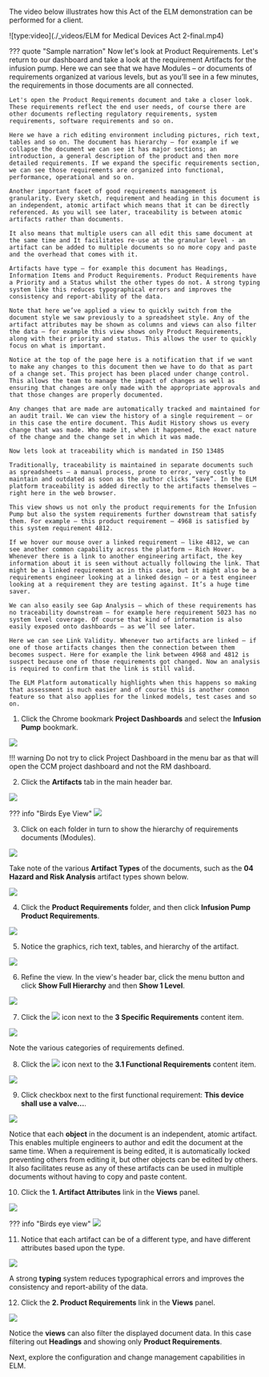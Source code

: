 The video below illustrates how this Act of the ELM demonstration can be performed for a client.

![type:video](./_videos/ELM for Medical Devices Act 2-final.mp4)

??? quote "Sample narration"
    Now let's look at Product Requirements. Let's return to our dashboard and take a look at the requirement Artifacts for the infusion pump. Here we can see that we have Modules – or documents of requirements organized at various levels, but as you’ll see in a few minutes, the requirements in those documents are all connected.

    Let's open the Product Requirements document and take a closer look. These requirements reflect the end user needs, of course there are other documents reflecting regulatory requirements, system requirements, software requirements and so on.

    Here we have a rich editing environment including pictures, rich text, tables and so on. The document has hierarchy – for example if we collapse the document we can see it has major sections; an introduction, a general description of the product and then more detailed requirements. If we expand the specific requirements section, we can see those requirements are organized into functional, performance, operational and so on.

    Another important facet of good requirements management is granularity. Every sketch, requirement and heading in this document is an independent, atomic artifact which means that it can be directly referenced. As you will see later, traceability is between atomic artifacts rather than documents.

    It also means that multiple users can all edit this same document at the same time and It facilitates re-use at the granular level - an artifact can be added to multiple documents so no more copy and paste and the overhead that comes with it.

    Artifacts have type – for example this document has Headings, Information Items and Product Requirements. Product Requirements have a Priority and a Status whilst the other types do not. A strong typing system like this reduces typographical errors and improves the consistency and report-ability of the data.

    Note that here we’ve applied a view to quickly switch from the document style we saw previously to a spreadsheet style. Any of the artifact attributes may be shown as columns and views can also filter the data – for example this view shows only Product Requirements, along with their priority and status. This allows the user to quickly focus on what is important.

    Notice at the top of the page here is a notification that if we want to make any changes to this document then we have to do that as part of a change set. This project has been placed under change control. This allows the team to manage the impact of changes as well as ensuring that changes are only made with the appropriate approvals and that those changes are properly documented.

    Any changes that are made are automatically tracked and maintained for an audit trail. We can view the history of a single requirement – or in this case the entire document. This Audit History shows us every change that was made. Who made it, when it happened, the exact nature of the change and the change set in which it was made.

    Now lets look at traceability which is mandated in ISO 13485

    Traditionally, traceability is maintained in separate documents such as spreadsheets – a manual process, prone to error, very costly to maintain and outdated as soon as the author clicks “save”. In the ELM platform traceability is added directly to the artifacts themselves – right here in the web browser.

    This view shows us not only the product requirements for the Infusion Pump but also the system requirements further downstream that satisfy them. For example – this product requirement – 4968 is satisfied by this system requirement 4812.

    If we hover our mouse over a linked requirement – like 4812, we can see another common capability across the platform – Rich Hover. Whenever there is a link to another engineering artifact, the key information about it is seen without actually following the link. That might be a linked requirement as in this case, but it might also be a requirements engineer looking at a linked design – or a test engineer looking at a requirement they are testing against. It’s a huge time saver.

    We can also easily see Gap Analysis – which of these requirements has no traceability downstream – for example here requirement 5023 has no system level coverage. Of course that kind of information is also easily exposed onto dashboards – as we’ll see later.

    Here we can see Link Validity. Whenever two artifacts are linked – if one of those artifacts changes then the connection between them becomes suspect. Here for example the link between 4968 and 4812 is suspect because one of those requirements got changed. Now an analysis is required to confirm that the link is still valid.

    The ELM Platform automatically highlights when this happens so making that assessment is much easier and of course this is another common feature so that also applies for the linked models, test cases and so on.

1. Click the Chrome bookmark **Project Dashboards** and select the **Infusion Pump** bookmark.

![](_attachments/ReturnToDashboard.png)

!!! warning
    Do not try to click Project Dashboard in the menu bar as that will open the CCM project dashboard and not the RM dashboard.

2. Click the **Artifacts** tab in the main header bar.

![](_attachments/HeaderBar-Artifacts.png)

??? info "Birds Eye View"
    ![](_attachments/HeaderBar-BEV.png)

3. Click on each folder in turn to show the hierarchy of requirements documents (Modules).

![](_attachments/Artifacts.png)

Take note of the various **Artifact Types** of the documents, such as the **04 Hazard and Risk Analysis** artifact types shown below.

![](_attachments/ArtifactTypes.png)

4. Click the **Product Requirements** folder, and then click **Infusion Pump Product Requirements**.

![](_attachments/Artifacts-ProductRequirements.png)

5. Notice the graphics, rich text, tables, and hierarchy of the artifact.

![](_attachments/Artifacts-ProductRequirements-HighLevel.png)

6. Refine the view. In the view's header bar, click the menu button and click **Show Full Hierarchy** and then **Show 1 Level**.

![](_attachments/Artifacts-ProductRequirements-1level.png)

7. Click the ![](_attachments/ExpandIcon.png) icon next to the **3 Specific Requirements** content item.

![](_attachments/Artifacts-ProductRequirements-1levelView.png)

Note the various categories of requirements defined.

8. Click the ![](_attachments/ExpandIcon.png) icon next to the **3.1 Functional Requirements** content item.

![](_attachments/Artifacts-ProductRequirements-FunctionalRequirements.png)

9. Click checkbox next to the first functional requirement: **This device shall use a valve...**.

![](_attachments/Artifacts-ProductRequirements-FunctionalRequirements-1stItem.png)

Notice that each **object** in the document is an independent, atomic artifact. This enables multiple engineers to author and edit the document at the same time. When a requirement is being edited, it is automatically locked preventing others from editing it, but other objects can be edited by others. It also facilitates reuse as any of these artifacts can be used in multiple documents without having to copy and paste content.

10. Click the **1. Artifact Attributes** link in the **Views** panel.

![](_attachments/Artifacts-ViewsMenu.png)

??? info "Birds eye view"
    ![](_attachments/Artifacts-ViewsMenu-BEV.png)

11. Notice that each artifact can be of a different type, and have different attributes based upon the type.

![](_attachments/Artifacts-ArtifactTypes.png)

A strong **typing** system reduces typographical errors and improves the consistency and report-ability of the data.

12. Click the **2. Product Requirements** link in the **Views** panel.

![](_attachments/Artifacts-ViewsMenu-2.png)

Notice the **views** can also filter the displayed document data. In this case filtering out **Headings** and showing only **Product Requirements**.

Next, explore the configuration and change management capabilities in ELM.
